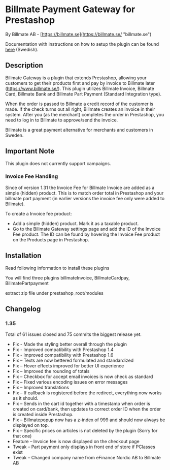 # Billmate Payment Gateway for Prestashop
By Billmate AB - [https://billmate.se](https://billmate.se/ "billmate.se")

Documentation with instructions on how to setup the plugin can be found [here](http://billmate.se/plugins/manual/Installation_Manual_Prestashop_Billmate.pdf) (Swedish).

## Description

Billmate Gateway is a plugin that extends Prestashop, allowing your customers to get their products first and pay by invoice to Billmate later (https://www.billmate.se/). This plugin utilizes Billmate Invoice, Billmate Card, Billmate Bank and Billmate Part Payment (Standard Integration type).

When the order is passed to Billmate a credit record of the customer is made. If the check turns out all right, Billmate creates an invoice in their system. After you (as the merchant) completes the order in Prestashop, you need to log in to Billmate to approve/send the invoice.

Billmate is a great payment alternative for merchants and customers in Sweden.

## Important Note

This plugin does not currently support campaigns.

### Invoice Fee Handling
Since of version 1.31 the Invoice Fee for Billmate Invoice are added as a simple (hidden) product. This is to match order total in Prestashop and your billmate part payment (in earlier versions the invoice fee only were added to Billmate).

To create a Invoice fee product: 
* Add a simple (hidden) product. Mark it as a taxable product.
* Go to the Billmate Gateway settings page and add the ID of the Invoice Fee product. The ID can be found by hovering the Invoice Fee product on the Products page in Prestashop.



## Installation

Read following information to install these plugins

You will find three plugins billmateInvoice, BillmateCardpay, BillmatePartpayment

extract zip file under prestashop_root/modules

## Changelog

### 1.35
Total of 61 issues closed and 75 commits the biggest release yet.

* Fix - Made the styling better overall through the plugin
* Fix - Improved compatibility with Prestashop 1.4
* Fix - Improved compatibility with Prestashop 1.6
* Fix – Texts are now bettered formulated and standardized
* Fix – Hover effects improved for better UI experience
* Fix – Improved the rounding of totals
* Fix – Checkbox for accept email invoices is now check as standard
* Fix – Fixed various encoding issues on error messages
* Fix – Improved translations
* Fix – If callback is registered before the redirect, everything now works as it should.
* Fix – Sends in the cart id together with a timestamp when order is created on card/bank, then updates to correct order ID when the order is created inside Prestashop.
* Fix – Billmatepopup now has a z-index of 999 and should now always be displayed on top.
* Fix – Specific prices on articles is not deleted by the plugin (Sorry for that one)
* Feature – Invoice fee is now displayed on the checkout page
* Tweak – Part payment only displays in front end of store if PClasses exist
* Tweak – Changed company name from eFinance Nordic AB to Billmate AB
